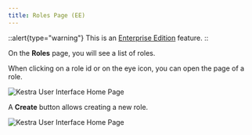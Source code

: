```yaml
---
title: Roles Page (EE)
---
```


::alert{type="warning"}
This is an [Enterprise Edition](https://kestra.io/enterprise) feature.
::

On the **Roles** page, you will see a list of roles.

When clicking on a role id or on the eye icon, you can open the page of a role.

![Kestra User Interface Home Page](/docs/user-interface-guide/21-EE-Roles.png)

A **Create** button allows creating a new role.

![Kestra User Interface Home Page](/docs/user-interface-guide/22-EE-Roles-Create.png)
